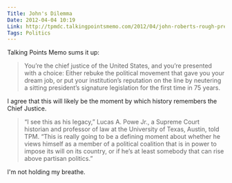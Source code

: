 ```yaml
---
Title: John's Dilemma
Date: 2012-04-04 10:19
Link: http://tpmdc.talkingpointsmemo.com/2012/04/john-roberts-rough-predicament-on-obamacare.php?ref=fpb
Tags: Politics
---
```

Talking Points Memo sums it up:
> You’re the chief justice of the United States, and you’re presented with a choice: Either rebuke the political movement that gave you your dream job, or put your institution’s reputation on the line by neutering a sitting president’s signature legislation for the first time in 75 years.

I agree that this will likely be the moment by which history remembers the Chief Justice.
>“I see this as his legacy,” Lucas A. Powe Jr., a Supreme Court historian and professor of law at the University of Texas, Austin, told TPM. “This is really going to be a defining moment about whether he views himself as a member of a political coalition that is in power to impose its will on its country, or if he’s at least somebody that can rise above partisan politics.”

I'm not holding my breathe.
